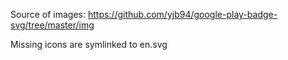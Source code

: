 Source of images: https://github.com/yjb94/google-play-badge-svg/tree/master/img

Missing icons are symlinked to en.svg
